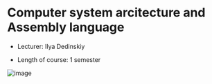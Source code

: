 # Computer system arcitecture and Assembly language

* Lecturer: Ilya Dedinskiy

* Length of course: 1 semester

![image](https://user-images.githubusercontent.com/53887365/82757758-ccbdac00-9e0c-11ea-9164-e83e6441d704.png)
